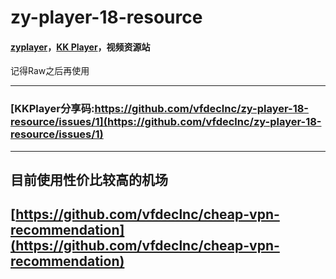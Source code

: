 # zy-player-18-resource

#### [zyplayer](https://github.com/Hunlongyu/ZY-Player)，[KK Player](https://github.com/npljy/ZYPlayer-APP)，视频资源站

记得Raw之后再使用

---

### [KKPlayer分享码:https://github.com/vfdeclnc/zy-player-18-resource/issues/1](https://github.com/vfdeclnc/zy-player-18-resource/issues/1)

---
 
## 目前使用性价比较高的机场  
## [https://github.com/vfdeclnc/cheap-vpn-recommendation](https://github.com/vfdeclnc/cheap-vpn-recommendation)

